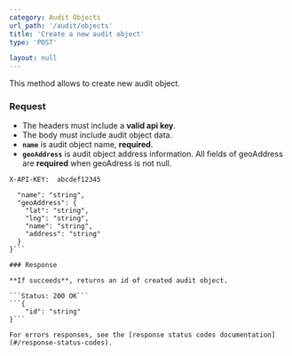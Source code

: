 ```yaml
---
category: Audit Objects
url_path: '/audit/objects'
title: 'Create a new audit object'
type: 'POST'

layout: null
---
```


This method allows to create new audit object.

### Request

* The headers must include a **valid api key**.
* The body must include audit object data.
* **`name`** is audit object name, **required**.
* **`geoAddress`** is audit object address information. All fields of geoAddress are **required** when geoAdress is not null.


```X-API-KEY:  abcdef12345```

```{
  "name": "string",
  "geoAddress": {
    "lat": "string",
    "lng": "string",
    "name": "string",
    "address": "string"
  }
}```

### Response

**If succeeds**, returns an id of created audit object.

```Status: 200 OK```
```{
    "id": "string"   
}```

For errors responses, see the [response status codes documentation](#/response-status-codes).
